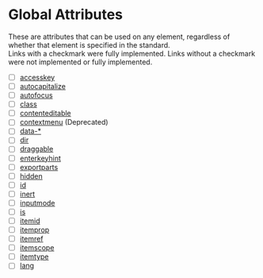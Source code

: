 # Global Attributes

These are attributes that can be used on any element, regardless of whether that element is specified in the standard.<br>
Links with a checkmark were fully implemented. Links without a checkmark were not implemented or fully implemented.

- [ ] [accesskey](attr.accesskey.md)
- [ ] [autocapitalize](attr.autocapitalize.md)
- [ ] [autofocus](attr.autofocus.md)
- [ ] [class](attr.class.md)
- [ ] [contenteditable](attr.contenteditable.md)
- [ ] [contextmenu](attr.contextmenu.md) (Deprecated)
- [ ] [data-*](attr.data-*.md)
- [ ] [dir](attr.dir.md)
- [ ] [draggable](attr.draggable.md)
- [ ] [enterkeyhint](attr.enterkeyhint.md)
- [ ] [exportparts](attr.exportparts.md)
- [ ] [hidden](attr.hidden.md)
- [ ] [id](attr.id.md)
- [ ] [inert](attr.inert.md)
- [ ] [inputmode](attr.inputmode.md)
- [ ] [is](attr.is.md)
- [ ] [itemid](attr.itemid.md)
- [ ] [itemprop](attr.itemprop.md)
- [ ] [itemref](attr.itemref.md)
- [ ] [itemscope](attr.itemscope.md)
- [ ] [itemtype](attr.itemtype.md)
- [ ] [lang](attr.lang.md)